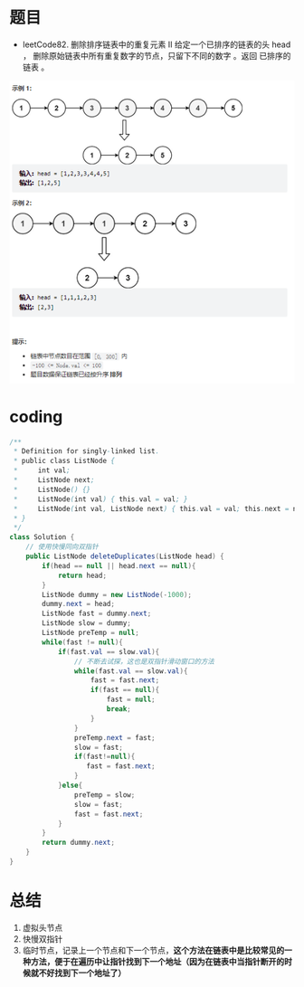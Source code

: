 # 题目
- leetCode82. 删除排序链表中的重复元素 II
给定一个已排序的链表的头 head ， 删除原始链表中所有重复数字的节点，只留下不同的数字 。返回 已排序的链表 。

![](../img/2023-01-15-18-08-48.png)
# coding
```java
/**
 * Definition for singly-linked list.
 * public class ListNode {
 *     int val;
 *     ListNode next;
 *     ListNode() {}
 *     ListNode(int val) { this.val = val; }
 *     ListNode(int val, ListNode next) { this.val = val; this.next = next; }
 * }
 */
class Solution {
    // 使用快慢同向双指针
    public ListNode deleteDuplicates(ListNode head) {
        if(head == null || head.next == null){
            return head;
        }
        ListNode dummy = new ListNode(-1000);
        dummy.next = head;
        ListNode fast = dummy.next;
        ListNode slow = dummy;
        ListNode preTemp = null;
        while(fast != null){
            if(fast.val == slow.val){
                // 不断去试探，这也是双指针滑动窗口的方法
                while(fast.val == slow.val){
                    fast = fast.next;
                    if(fast == null){
                        fast = null;
                        break;
                    }
                }
                preTemp.next = fast;
                slow = fast;
                if(fast!=null){
                   fast = fast.next;
                }
            }else{
                preTemp = slow;
                slow = fast;
                fast = fast.next;
            }
        }
        return dummy.next;
    }
}
```

# 总结
1. 虚拟头节点
2. 快慢双指针
3. 临时节点，记录上一个节点和下一个节点，**这个方法在链表中是比较常见的一种方法，便于在遍历中让指针找到下一个地址（因为在链表中当指针断开的时候就不好找到下一个地址了）**